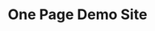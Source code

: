 ---
title: One Page Demo Site
menu: Home
onpage_menu: true
body_classes: ""

content:
    items: '@self.modular'
    order:
        by: default
        dir: asc
        custom:
            - _hero
---